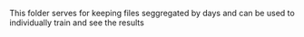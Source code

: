 This folder serves for keeping files seggregated by days and can be used to individually train and see the results
